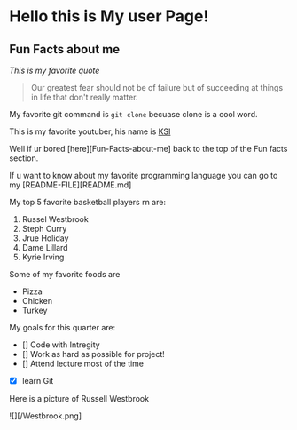 # **Hello this is My user Page!**


## Fun Facts about me

*This is my favorite quote*

> Our greatest fear should not be of failure but of succeeding at things in life that don't really matter.

My favorite git command is `git clone` becuase clone is a cool word. 

This is my favorite youtuber, his name is [KSI](https://www.youtube.com/user/KSIOlajidebtHD)

Well if ur bored [here][Fun-Facts-about-me] back to the top of the Fun facts section.

If u want to know about my favorite programming language you can go to my [README-FILE][README.md]

My top 5 favorite basketball players rn are:

1. Russel Westbrook
2. Steph Curry
3. Jrue Holiday
4. Dame Lillard
5. Kyrie Irving

Some of my favorite foods are 

- Pizza
- Chicken
- Turkey


My goals for this quarter are:
- [] Code with Intregity
- [] Work as hard as possible for project!
- [] Attend lecture most of the time
- [x] learn Git


Here is a picture of Russell Westbrook

![][/Westbrook.png]
